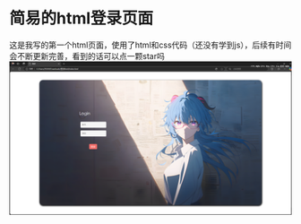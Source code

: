 # 简易的html登录页面
这是我写的第一个html页面，使用了html和css代码（还没有学到js），后续有时间会不断更新完善，看到的话可以点一颗star吗
<img src="show.png">
